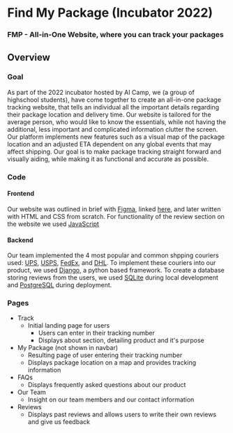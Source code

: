# Find My Package (Incubator 2022)

### FMP - All-in-One Website, where you can track your packages

## Overview

### Goal

As part of the 2022 incubator hosted by AI Camp, we (a group of highschool students), have come together to create an all-in-one package tracking website, that tells an individual all the important details regarding their package location and delivery time. Our website is tailored for the average person, who would like to know the essentials, while not having the additional, less important and complicated information clutter the screen. Our platform implements new features such as a visual map of the package location and an adjusted ETA dependent on any global events that may affect shipping. Our goal is to make package tracking straight forward and visually aiding, while making it as functional and accurate as possible.

### Code

#### Frontend

Our website was outlined in brief with [Figma](https://www.figma.com/), linked [here](https://www.figma.com/file/JSULGHeTbNlblRTeW8jWoK/FindMyPackageMockup?node-id=27%3A1973), and later written with HTML and CSS from scratch. For functionality of the review section on the website we used [JavaScript](https://www.javascript.com/)

#### Backend

Our team implemented the 4 most popular and common shpping couriers used: [UPS](https://www.ups.com/), [USPS](https://www.usps.com/), [FedEx](https://www.fedex.com/), and [DHL](https://www.dhl.com/). To implement these couriers into our product, we used [Django](https://www.djangoproject.com/), a python based framework. To create a database storing reviews from the users, we used [SQLite](https://www.sqlite.com/) during local development and [PostgreSQL](https://www.postgresql.org/) during deployment.

### Pages

- Track
  - Initial landing page for users
    - Users can enter in their tracking number
    - Displays about section, detailing product and it's purpose
- My Package (not shown in navbar)
  - Resulting page of user entering their tracking number
  - Displays package location on a map and provides tracking information
- FAQs
  - Displays frequently asked questions about our product
- Our Team
  - Insight on our team members and our contact information
- Reviews
  - Displays past reviews and allows users to write their own reviews and give us feedback
